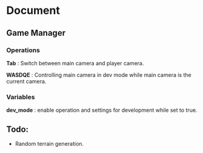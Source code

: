 # Document
## Game Manager
### Operations
**Tab** : Switch between main camera and player camera.

**WASDQE** : Controlling main camera in dev mode while main camera is the current camera.
### Variables
**dev_mode** : enable operation and settings for development while set to true.

## Todo:
- Random terrain generation.